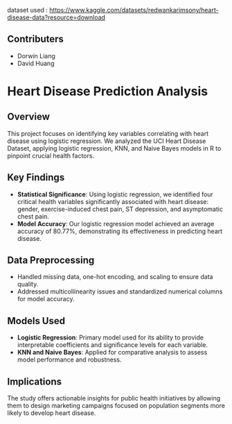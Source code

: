 dataset used : https://www.kaggle.com/datasets/redwankarimsony/heart-disease-data?resource=download

## Contributers
- Dorwin Liang
- David Huang

# Heart Disease Prediction Analysis

## Overview
This project focuses on identifying key variables correlating with heart disease using logistic regression. We analyzed the UCI Heart Disease Dataset, applying logistic regression, KNN, and Naive Bayes models in R to pinpoint crucial health factors. 

## Key Findings
- **Statistical Significance**: Using logistic regression, we identified four critical health variables significantly associated with heart disease: gender, exercise-induced chest pain, ST depression, and asymptomatic chest pain.
- **Model Accuracy**: Our logistic regression model achieved an average accuracy of 80.77%, demonstrating its effectiveness in predicting heart disease.

## Data Preprocessing
- Handled missing data, one-hot encoding, and scaling to ensure data quality.
- Addressed multicollinearity issues and standardized numerical columns for model accuracy.

## Models Used
- **Logistic Regression**: Primary model used for its ability to provide interpretable coefficients and significance levels for each variable.
- **KNN and Naive Bayes**: Applied for comparative analysis to assess model performance and robustness.

## Implications
The study offers actionable insights for public health initiatives by allowing them to design marketing campaigns focused on population segments more likely to develop heart disease. 


